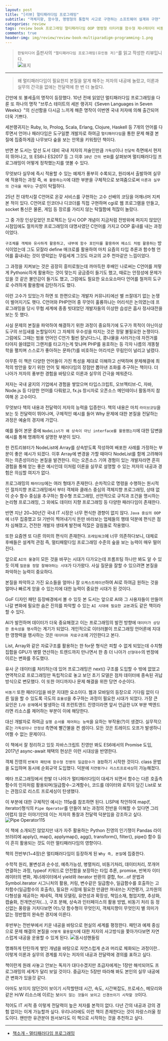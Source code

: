 ```yaml
---  
layout: post  
title: "[리뷰] 멀티패러다임 프로그래밍"  
subtitle: "객체지향, 함수형, 명령형의 통합적 사고로 구현하는 소프트웨어 설계와 구현"  
categories: review  
tags: review book 프로그래밍 멀티패러다임 OOP 명령형 이터러블 함수형 제너레이터 비동기 동시성 Setting todo app    
comments: true  
header-img: img/review/review-book-multiparadigm-programming-1.png
---  
```

  
> `한빛미디어` 출판사의 `"멀티패러다임 프로그래밍(유인동 저)"`를 읽고 작성한 리뷰입니다.  
![표지](https://theorydb.github.io/assets/img/review/review-book-multiparadigm-programming-1.png)  

---

> 왜 멀티패러다임이 필요한지 본질을 알게 해주는 저자의 내공에 놀랐고, 이론과 실무의 간극을 없애는 전달력에 한 번 더 놀랐다.

간만에 또 불세출의 명작이 등장했다. 10년 전에 읽었던 멀티패러다임 프로그래밍을 다룬 또 하나의 명작 "브루스 테이트의 세븐 랭귀지《Seven Languages in Seven Weeks》"의 신선함을 다시금 느끼게 해준 명작이 이번엔 국내 저자에 의해 출간되어 더욱 기쁘다. 

세븐랭귀지는 Ruby, Io, Prolog, Scala, Erlang, Clojure, Haskell 등 7개의 언어를 다루면서 언어나 패러다임은 도구일뿐 개발자로 하여금 `멀티패러다임`을 통한 문제 해결 본질에 집중하게끔 나무보다 숲을 보는 안목을 키워줬던 책이다. 

반면 본 도서는 앞선 도서 대비 국내 저자의 저술인만큼 `가독성`이나 `전달력` 측면에서 현저히 뛰어나고, 또 ES6나 ES2017 등 그 이후 `10년 간의 변화`를 살펴보며 멀티패러다임 프로그래밍이 어떻게 정착했는지를 엿볼 수 있다. 

무엇보다 실무에 즉시 적용할 수 있는 예제가 풍부히 수록되고, 원리에서 출발하여 실무에 적용하는 과정 즉, `왜 활용하는지`에 대한 부분을 구체적으로 보여줌으로써 `이론과 실무의 간극을 메우는` 구성이 탁월하다.

25년 전 대학시절 C언어로 온갖 서비스를 구현하는 고수 선배의 코딩을 어깨너머 지켜본 적이 있다. C언어로 인코더나 디코더를 직접 구현하며 cgi로 웹 프로그램을 만들고, socket 통신은 물론, 게임 등 장르를 가리지 않는 탁월함에 적잖이 놀랐다. 

그 중 가장 인상깊었던 프로젝트는 당시 OOP 개념이 지금처럼 전방위에 퍼지지 않았던 시점임에도 절차지향 프로그래밍의 대명사였던 C언어를 가지고 OOP 흉내를 내는 과정이었다. 

`구조체를 객체와 유사하게 활용하고, 내부에 함수 포인터를 활용하여 메소드 처럼 활용하는` 방식이었는데 그도 모잘라 define 매크로를 활용하여 마치 요즘의 타입 추론과 함수형 언어를 흉내내는 것이 영락없는 무림세계 그것도 마교의 교주 천마같은 느낌이었다. 

그 과정을 지켜보는 것은 굉장히 흥미로웠는데 까마득한 후배인 나로써는 C언어를 저렇게 Pythonic하게 활용하는 것이 맞는지 궁금증이 들기도 했고, 때로는 안정성에 문제가 있을 것 같은 불안감이 들기도 했고, 그럼에도 필요한 요소요소마다 언어를 철저히 도구로 수려하게 활용함에 감탄하기도 했다.

이런 고수가 있었는가 하면 또 한편으로는 개발자 커뮤니티에선 별 쓰잘데기 없는 논쟁이 벌어지기도 햇다. C언어와 PHP언어 중 무엇이 훌륭하냐는 어리석은 논의였는데 프로그래밍을 당시 무협 세계에 종종 빗대었던 개발자들의 이상한 습성은 흡사 정사대전을 보는 듯 했다. 

사실 문제의 본질을 파악하여 해결하기 위한 과정이 중요하기에 도구가 목적이 아닌이상 도구의 쓰임새를 논할일이지 그 자체의 우수성을 따지는 것은 정말 불필요한 논쟁이다. 그럼에도 그때는 범용 언어인 C언가 훨씬 잘낫다느니, 콩나물을 사러가는데 자전거를 타야지 쓸데없이 그랜저를 타고가는게 맞냐며 PHP를 옹호하는 등 각자 나름의 개똥철학을 펼치며 스스로가 좋아하는 문파(?)를 비호하는 어리석은 무림인이 널리고 널렸다.

아무튼 이 책은 다양한 언어들이 가진 특성을 제대로 이해하고 선택하며 문제해결에 최적의 방안을 찾기 위한 언어 및 패러다임의 장점만 뽑아낸 조화를 추구하는 책이다. 더 나아가 저자의 풍부한 경험을 바탕으로 이론과 실무의 간극을 메워준다. 

저자는 국내 굴지의 기업에서 경험을 쌓았으며 타입스크립트, 오브젝티브-C, 자바, Node.js 등 다양한 언어를 다뤄왔고, fx.js 창시자로 오픈소스 메인테이너 활동까지 참여해 온 고수이다. 

무엇보다 책의 내용과 전달력이 저자의 능력을 입증한다. 책의 내용은 마치 `라이브코딩`을 보는 듯 전달력이 뛰어나며, 구체적인 예시를 들어 Why 문제에 대한 본질을 전달하는 과정은 예술의 경지에 가깝다. 

예를 들어 본문 중에 `NodeList가 왜 상속이 아닌 interface를 활용했는지`에 대한 답변을 예시를 통해 명쾌하게 설명한 부분이 있다. 

한 컨트리뷰터가 NodeList에 Array를 상속받도록 작성하여 배포한 사례를 가정하는 부분이 좋은 예시가 되겠다. 이후 Array에 변경을 가할 때마다 NodeList를 함께 고려해야 하는 의존성이라는 본질을 발견한다. 이는 오픈소스 기여 경험이 있는 개발자라면 흔히 경험을 통해 얻는 좋은 예시인데 이처럼 이론을 실무로 설명할 수 있는 저자의 내공과 경험은 의심할 여지가 없다. 

프로그래밍의 `패러다임`에는 여러 형태가 존재한다. 순차적으로 명령을 수행하는 원시적인 절차지향 프로그래밍에서 부터 객체와 클래스 중심의 객체지향 프로그래밍, 상태 없이 순수 함수 중심을 추구하는 함수형 프로그래밍, 선언적으로 규칙과 조건을 명시하는 논리형 프로그래밍, 그 외에도 데이터 지향 프로그래밍 등 다양한 패러다임이 존재한다. 

반면 지난 20~30년간 국내 IT 시장은 너무 편식한 경향이 없지 않다. `Java 중심의 OOP`에 너무 집중했고 SI 기반이 찍어내기식 돈만 바라보는 업체들의 행태 덕분에 편식은 점차 심해졌고, 건전한 개발자 생태계 발전에 적잖은 걸림돌로 작용했다. 

또한 요즘엔 또 다른 의미의 편식이 존재한다. `프레임워크`에 너무 의존하다보니, 대체로 후배들은 설계적 관점 즉, 멀티패렅다임 프로그래밍 수준의 숲을 보는 능력이 매우 떨어진다.

앞으로 `AI의 물결`이 모든 것을 바꾸는 시대가 다가오는데 프롬프팅 하나만 봐도 알 수 있듯 이제 `질문을 정말 잘해야하는 시대`가 다가왔다. 사실 질문을 잘할 수 있으려면 본질을 파악하는 능력이 중요하다. 

본질을 파악하고 가진 요소들을 얼마나 잘 `오케스트레이션`하여 AI로 하여금 원하는 것을 얼마나 빠르게 얻을 수 있는지에 대한 능력이 중요한 시대가 된 것이다. 

GoF 디자인 패턴 등장배경에서 볼 수 있듯 본 도서는 앞으로 AI와 그 사용자들이 만들어 나갈 변화에 필요한 숨은 진의를 파악할 수 있는 `AI 시대에 필요한 교본`과도 같은 책이라 할 수 있다. 

AI가 발전하며 데이터가 더욱 중요해졌고 이는 프로그래밍의 발전 방향에 `데이터가 상당한 종속성을 행사`하는 계기가 되었다. 개인적으로 이터러블이 프로그래밍 언어론에 지대한 영향력을 행사하는 것은 `데이터와 자료구조`에 기인한다고 본다.

List, Array와 같은 자료구조를 활용하는 한 for문 형식은 피할 수 없게 되었는데 수치형 집합을 GPU가 병렬 연산하는 트렌드까지 만나면서 한 층 더 나아가 `선형대수`의 번창에 이르는 변화를 주도했다. 

유사 군 데이터를 처리하는데 있어 프로그래밍은 next() 구조를 도입할 수 밖에 없었고 연역적으로 프로그래밍만 독립적으로 놓고 보던 초기 모델은 점차 데이터에 종속된 귀납방식으로 변모했다. 이 또한 어디까지나 문제 해결을 위한 당연 수순이다.

`비동기` 또한 패러다임을 바꾼 지대한 요소이다. 웹과 모바일의 등장으로 기다림 없이 다른 일을 할 수 있도록 극도의 `효율성`을 추구하는 과정이 필요한 시대가 되었다. 가장 큰 요인은 `I/O 문제`에서 발생하는 데 프런트엔드 진영이라면 앞서 언급한 UX 부분 백엔드라면 리소스를 제어하는 부분이 이에 해당한다. 

대신 개발자로 하여금 `실행 순서를 제어하는 능력`을 요하는 부작용(?)이 생겼다. 실무적으로는 `가독성이나 안정성` 측면에 빨간불을 켠 셈이다. 모든 것은 트레이드 오프가 발생하니 어쩔 수 없는 문제이다. 

이 책에서 잘 정리하고 있듯 자바스크립트 진영만 봐도 ES6에서의 Promise 도입, 2017년 async-await 채택의 현상은 이런 시대상을 반영한다. 

객체 진영의 `반복자 패턴에 함수형 진영의 일급함수가 결합`하기 시작한 것이다. class 문법을 도입하며 동시에 순회규약 도입했다. 덕분에 `지연평가나 리스트프로세싱`이 가능해졌다. 

메타 프로그래밍에서 한발 더 나아가 멀티패러다임이 대세가 되면서 함수는 다른 호출측 함수의 인자처럼 활용되며(일급함수-고계함수), 코드를 데이터와 로직이 담긴 List로 보는 관점으로 리스트 프로세싱이 탄생했다. 

이 부분에 대한 구체적인 예시는 115p를 참조하면 된다. LISP에 착안하여 map(f, iterator)형식의 `Pipe Operator`를 만들어 보는 과정의 전반을 이해할 수 있다면 그리 어렵지 않은 이야기인데 이는 저자의 통찰과 전달력 덕분임을 강조하고 싶다. 
![Pipe Operator115](https://theorydb.github.io/assets/img/review/review-book-multiparadigm-programming-2.png)  

이 책에 소개되진 않았지만 내가 자주 활용하는 Python 진영의 인기쟁이 Pandas 라이브러리에 apply(), map(), applymap(), agg(), transform(), filter(), pipe() 함수 등이 흔히 활용되는 것도 이런 멀티패러다임의 영향이다. 

책의 전반부(1~4장)은 멀티패러다임이 등장하게 된 `Why 즉, 본질`에 집중한다. 

수학적 원리, 불변성과 순수성, 예측가능성, 병렬처리, 비동기처리, 데이터처리, 쪼개어 연결하는 과정, typeof 키워드로 안전함을 보장하는 타입 추론, promise, 반복자 이터레이터의 변화, 제너레이터에서 yield와 iterator 반환의 결합, for...of 문법과 Symbol.iterator 시그니처의 활용, 커링, 변수같은 일급함수, 일급함수를 호출하는 고차함수(일급함수의 호출측), 필요한 시점에 필요한 만큼만 꺼내쓰는 지연평가, 고차원의 다형성을 제공하는 제네릭, 객체 모델링, 유연성과 확장성, 책임소재, 협업지향, 추상화, 캡슐화, 전개연산자(...), 구조 분해, 상속과 인터페이스의 활용 방법, 비동기 처리 등 정신없는 풍랑을 거치다보면 어느덧 함수형이 무엇인지, 객체지향이 무엇인지 별 의미가 없는 정반합의 완숙한 경지에 이른다. 

후반부는 전반부에서 키운 내공을 바탕으로 현실의 세계를 평정한다. 패턴과 예제 중심으로 문제 해결의 본질을 `어떻게 활용할지`에 대한 저자의 사고방식을 쫓아가다보면 자연스럽게 내공을 운용할 수 있게 된다. 
![동시성핸들링](https://theorydb.github.io/assets/img/review/review-book-multiparadigm-programming-3.png)  

명쾌하게 탄탄하게 쌓인 개념을 바탕으로 자연스럽게 손과 머리로 체화되는 과정이란..이렇게 이론과 실무의 경계를 지우는 저자의 내공과 전달력에 경의를 표하고 싶다.

책이란게 원래 사놓고 안보는 독자가 대다수겠지만 초급자에게는 1장만 해석되어도 프로그래밍의 세계가 달리 보일 것이다. 중급자는 5장만 따라해 봐도 본인의 실무 내공에 큰 변화가 있을것 같다. 

아마도 보이지 않던것이 보이기 시작할텐데 시간, 속도, 시간복잡도, 프로세스, 메모리와 같은 H/W 리소스에 이르는 보`이지 않는 것들이 보이고 신경쓰이기 시작할 것`이다.

적어도 IT 서적 중 이렇게 전달력이 높은 저자를 본적이 없다. 다년 간의 내공과 강의 경험 없이는 이게 가능할까 싶다. 우리나라에도 이런 책이 존재한다는 것이 자랑스러울 정도이다. 왠만한 유관분야 원서보다도 이 책으로 시작하는 것을 추천하고 싶다.

---

* [책소개 - 멀티패러다임 프로그래밍](https://www.yes24.com/product/goods/145367977)
